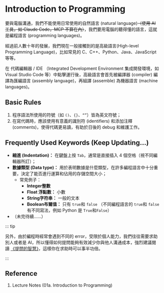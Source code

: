 # Introduction to Programming

要與電腦溝通，我們不能使用日常使用的自然語言 (natural language)~~（使用 AI 工具，如 Claude Code，MCP 不算在內）~~，我們要用電腦的聽得懂的語言，這就是編程語言 (programming languages)。

經過前人數十年的發展，我們現在一般接觸到的是高級語言(High-level Programming Language)，比如常見的 C、C++、Python、Java、JavaScript 等等。

在 代碼編輯器 / IDE （Integrated Development Environment 集成開發環境，如 Visual Studio Code 等）中點擊運行後，高級語言會首先被編譯器 (compiler) 編譯為匯編語言 (assembly language)，再組譯 (assemble) 為機器語言 (machine languages)。

## Basic Rules

1. 程序語法所使用的符號（如 `()`、`{}`、`“”`）皆為英文符號；
2. 在寫代碼時，應該使用有意義的識別符 (identifiers) 和添加注釋 (comments)，使得代碼更易讀，有助於日後的 debug 和維護工作。

## Frequently Used Keywords (Keep Updating…)

- **縮進 (Indentation)：** 在鍵盤上按 `Tab`，通常是直接插入 4 個空格（視不同編輯器所訂）； 
- **數據類型 (Data type)：** 用於表明數據是什麼類型，在許多編程語言中十分重要，決定了能否進行運算和佔用的存儲空間大小；
  - 常見例子：
    - **Integer整數**
    - **Float 浮點數：** 小數
    - **String字符串：** 一般的文本
    - **Boolean布爾值：** 只有 `true`和 `false` （不同編程語言的 `true`和 `false`有不同寫法，例如 Python 是 `True`和`False`）
- （未完待續……）

::: tip

另外，由於編程時經常會遇到不同的 error，受限於個人能力，我們往往需要求助別人或者是 AI，所以懂得如何提問能夠有效減少你與他人溝通成本，強烈建議閱讀 [《提問的智慧》](https://github.com/ryanhanwu/How-To-Ask-Questions-The-Smart-Way/blob/main/README.md)，這樣你在求助時可以事半功倍。

:::



## Reference

1. Lecture Notes (01a. Introduction to Programming)